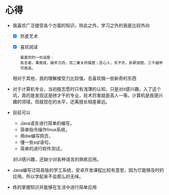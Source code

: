 # 心得
- 我喜欢广泛接受各个方面的知识，除此之外，学习之外的我是比较外向
  - [x] 热爱艺术
  - [x] 喜欢阅读
  
        最喜欢的一句话是：
        有志者，事竟成，破斧沉舟，百二秦关终属楚；苦心人、天不负，卧薪尝胆，三千越甲可吞吴。
  相对于其他，我的理解接受力比较强，总喜欢搞一些新奇的东西
- 对于计算机专业，当初报志愿时只有浅薄的认知，只是对it感兴趣，入了这个坑，真的是发现这是拼才干的专业，技术厉害就是高人一等。计算机是我感兴趣的领域，但就现在的水平，还离擅长相差甚远。

- 目前可以
  - Java语言进行简单的编写，
  - 简单指令操作linux系统，
  - 用dw编写网页，
  - 懂一些sql语句，
  - 简单的进行软件测试，
  
  对UI感兴趣，还缺少对各种语言的熟练应用。

- Java编写过简易版的学工系统，安卓开发课程比较有意思，因为它能够及时的应用。所以学起来不会那么的无味。

- 练的掌握知识并能够在生活中进行简单应用
